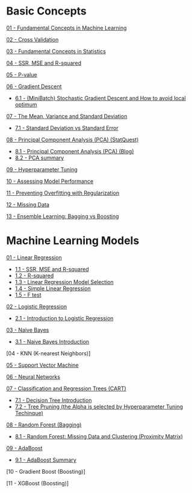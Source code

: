 # Basic Concepts

[01 - Fundamental Concepts in Machine Learning](https://github.com/yangshiteng/StatQuest-Study-Notes/blob/main/Notes/01%20-%20Fundamental%20Concepts%20in%20Machine%20Learning.md)

[02 - Cross Validation](https://github.com/yangshiteng/StatQuest-Study-Notes/blob/main/Notes/02%20-%20Cross%20Validation.md)

[03 - Fundamental Concepts in Statistics](https://github.com/yangshiteng/StatQuest-Study-Notes/blob/main/Notes/03%20-%20Fundamental%20Concepts%20in%20Statistics.md)

[04 - SSR, MSE and R-squared](https://github.com/yangshiteng/StatQuest-Study-Notes/blob/main/Notes/SSR%2C%20MSE%20and%20R-squared.md)

[05 - P-value](https://github.com/yangshiteng/StatQuest-Study-Notes/blob/main/Notes/P-value.md)

[06 - Gradient Descent](https://github.com/yangshiteng/StatQuest-Study-Notes/blob/main/Notes/05%20-%20Gradient%20Descent.md)
* [6.1 - (MiniBatch) Stochastic Gradient Descent and How to avoid local optimum](https://github.com/yangshiteng/StatQuest-Study-Notes/blob/main/Notes/Stochastic%20Gradient%20Descent.md)

[07 - The Mean, Variance and Standard Deviation](https://github.com/yangshiteng/StatQuest-Study-Notes/blob/main/Notes/13%20-%20Mean%2C%20Variance%20and%20Standard%20Deviation.md)
* [7.1 - Standard Deviation vs Standard Error](https://github.com/yangshiteng/StatQuest-Study-Notes/blob/main/Notes/Standard%20Deviation%20vs%20Standard%20Error.md)

[08 - Principal Component Analysis (PCA) (StatQuest)](https://github.com/yangshiteng/StatQuest-Study-Notes/blob/main/Notes/statquest_pca_study_guide_v2.pdf)
* [8.1 - Principal Component Analysis (PCA) (Blog)](https://github.com/yangshiteng/StatQuest-Study-Notes/blob/main/Notes/14.2%20-%20Principal%20Component%20Analysis%20(PCA)%20(Blog).md)
* [8.2 - PCA summary](https://github.com/yangshiteng/StatQuest-Study-Notes/blob/main/Notes/PCA%20summary.md)

[09 - Hyperparameter Tuning](https://github.com/yangshiteng/StatQuest-Study-Notes/blob/main/Notes/Hyperparameter%20Tuning.md)

[10 - Assessing Model Performance](https://github.com/yangshiteng/StatQuest-Study-Notes/blob/main/Notes/08%20-%20Assessing%20Model%20Performance.md)

[11 - Preventing Overfitting with Regularization](https://github.com/yangshiteng/StatQuest-Study-Notes/blob/main/Notes/09%20-%20Preventing%20Overfitting%20with%20Regularization.md)

[12 - Missing Data](https://github.com/yangshiteng/StatQuest-Study-Notes/blob/main/Notes/missing%20data.pdf)

[13 - Ensemble Learning: Bagging vs Boosting](https://github.com/yangshiteng/StatQuest-Study-Notes/blob/main/Notes/Bagging%20vs%20Boosting.md)

# Machine Learning Models

[01 - Linear Regression](https://github.com/yangshiteng/StatQuest-Study-Notes/blob/main/Notes/04%20-%20Linear%20Regression.md)
* [1.1 - SSR, MSE and R-squared](https://github.com/yangshiteng/StatQuest-Study-Notes/blob/main/Notes/SSR%2C%20MSE%20and%20R-squared.md)
* [1.2 - R-squared](https://github.com/yangshiteng/StatQuest-Study-Notes/blob/main/Notes/R-squared.md)
* [1.3 - Linear Regression Model Selection](https://github.com/yangshiteng/StatQuest-Study-Notes/blob/main/Notes/Regression%20Model%20Selection.md)
* [1.4 - Simple Linear Regression](https://github.com/yangshiteng/StatQuest-Study-Notes/blob/main/Notes/simple%20linear%20regression.md)
* [1.5 - F test](https://github.com/yangshiteng/StatQuest-Study-Notes/blob/main/Notes/Ftestforlinearregression.md)

[02 - Logistic Regression](https://github.com/yangshiteng/StatQuest-Study-Notes/blob/main/Notes/06%20-%20Logistic%20Regression.md)
* [2.1 - Introduction to Logistic Regression](https://github.com/yangshiteng/StatQuest-Study-Notes/blob/main/Notes/Introduction%20to%20logistic%20regression.md)

[03 - Naive Bayes](https://github.com/yangshiteng/StatQuest-Study-Notes/blob/main/Notes/07%20-%20Naive%20Bayes.md)
* [3.1 - Naive Bayes Introduction](https://github.com/yangshiteng/StatQuest-Study-Notes/blob/main/Notes/Naive%20Bayes%20Introduction.md)

[04 - KNN (K-nearest Neighbors)]

[05 - Support Vector Machine](https://github.com/yangshiteng/StatQuest-Study-Notes/blob/main/Notes/11%20-%20Support%20Vector%20Machine.md)

[06 - Neural Networks](https://github.com/yangshiteng/StatQuest-Study-Notes/blob/main/Notes/12%20-%20Neural%20Networks.md)

[07 - Classification and Regression Trees (CART)](https://github.com/yangshiteng/StatQuest-Study-Notes/blob/main/Notes/10%20-%20Classification%20and%20Regression%20Trees.md)
* [7.1 - Decision Tree Introduction](https://github.com/yangshiteng/StatQuest-Study-Notes/blob/main/Notes/Decision%20Tree%20Introduction.md)
* [7.2 - Tree Pruning (the Alpha is selected by Hyperparameter Tuning Techinque)](https://github.com/yangshiteng/StatQuest-Study-Notes/blob/main/Notes/Pruning%20the%20tree%20model.md)

[08 - Random Forest (Bagging)](https://github.com/yangshiteng/StatQuest-Study-Notes/blob/main/Notes/RandomForest.pdf)
* [8.1 - Random Forest: Missing Data and Clustering (Proximity Matrix)](https://github.com/yangshiteng/StatQuest-Study-Notes/blob/main/Notes/TreemodelMissingdata.pdf)

[09 - AdaBoost](https://github.com/yangshiteng/StatQuest-Study-Notes/blob/main/Notes/AdaBoost.pdf)
* [9.1 - AdaBoost Summary](https://github.com/yangshiteng/StatQuest-Study-Notes/blob/main/Notes/AdaBoost%20Summary.md)

[10 - Gradient Boost (Boosting)]

[11 - XGBoost (Boosting)]
